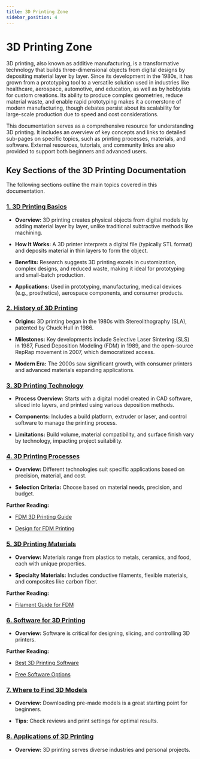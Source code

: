 ```yaml
---
title: 3D Printing Zone
sidebar_position: 4
---
```

# 3D Printing Zone

3D printing, also known as additive manufacturing, is a transformative technology that builds three-dimensional objects from digital designs by depositing material layer by layer. Since its development in the 1980s, it has grown from a prototyping tool to a versatile solution used in industries like healthcare, aerospace, automotive, and education, as well as by hobbyists for custom creations. Its ability to produce complex geometries, reduce material waste, and enable rapid prototyping makes it a cornerstone of modern manufacturing, though debates persist about its scalability for large-scale production due to speed and cost considerations.

This documentation serves as a comprehensive resource for understanding 3D printing. It includes an overview of key concepts and links to detailed sub-pages on specific topics, such as printing processes, materials, and software. External resources, tutorials, and community links are also provided to support both beginners and advanced users.

## Key Sections of the 3D Printing Documentation

The following sections outline the main topics covered in this documentation. 

### [1. 3D Printing Basics](basics)

*   **Overview:** 3D printing creates physical objects from digital models by adding material layer by layer, unlike traditional subtractive methods like machining.
    
*   **How It Works:** A 3D printer interprets a digital file (typically STL format) and deposits material in thin layers to form the object.
    
*   **Benefits:** Research suggests 3D printing excels in customization, complex designs, and reduced waste, making it ideal for prototyping and small-batch production.
    
*   **Applications:** Used in prototyping, manufacturing, medical devices (e.g., prosthetics), aerospace components, and consumer products.

### [2. History of 3D Printing](history)

*   **Origins:** 3D printing began in the 1980s with Stereolithography (SLA), patented by Chuck Hull in 1986.
    
*   **Milestones:** Key developments include Selective Laser Sintering (SLS) in 1987, Fused Deposition Modeling (FDM) in 1989, and the open-source RepRap movement in 2007, which democratized access.
    
*   **Modern Era:** The 2000s saw significant growth, with consumer printers and advanced materials expanding applications.    

### [3. 3D Printing Technology](tech)

*   **Process Overview:** Starts with a digital model created in CAD software, sliced into layers, and printed using various deposition methods.
    
*   **Components:** Includes a build platform, extruder or laser, and control software to manage the printing process.
    
*   **Limitations:** Build volume, material compatibility, and surface finish vary by technology, impacting project suitability.
    
### [4. 3D Printing Processes](processes)

*   **Overview:** Different technologies suit specific applications based on precision, material, and cost.
    
*   **Selection Criteria:** Choose based on material needs, precision, and budget.
    
**Further Reading:**

*   [FDM 3D Printing Guide](https://www.hubs.com/knowledge-base/what-is-fdm-3d-printing/)
    
*   [Design for FDM Printing](https://www.printpool.co.uk/articles/design-for-fdm-3d-printing-the-ultimate-guide)
    

### [5. 3D Printing Materials](materials)

*   **Overview:** Materials range from plastics to metals, ceramics, and food, each with unique properties.
    
*   **Specialty Materials:** Includes conductive filaments, flexible materials, and composites like carbon fiber.
    
**Further Reading:**

*   [Filament Guide for FDM](https://3dspro.com/resources/blog/the-ultimate-3d-printing-filament-guide-for-your-fdm-project)
    

### [6. Software for 3D Printing](software)

*   **Overview:** Software is critical for designing, slicing, and controlling 3D printers.
    
**Further Reading:**

*   [Best 3D Printing Software](https://nexa3d.com/blog/3d-printer-software/)
    
*   [Free Software Options](https://all3dp.com/1/best-free-3d-printing-software-3d-printer-program/)
    

### [7. Where to Find 3D Models](finding-models)

*   **Overview:** Downloading pre-made models is a great starting point for beginners.
    
*   **Tips:** Check reviews and print settings for optimal results.

### [8. Applications of 3D Printing](applications)

*   **Overview:** 3D printing serves diverse industries and personal projects.